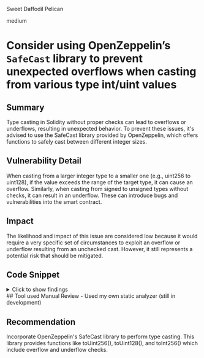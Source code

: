Sweet Daffodil Pelican

medium

# Consider using OpenZeppelin’s `SafeCast` library to prevent unexpected overflows when casting from various type int/uint values

## Summary
Type casting in Solidity without proper checks can lead to overflows or underflows, resulting in unexpected behavior. To prevent these issues, it's advised to use the SafeCast library provided by OpenZeppelin, which offers functions to safely cast between different integer sizes.


## Vulnerability Detail
When casting from a larger integer type to a smaller one (e.g., uint256 to uint128), if the value exceeds the range of the target type, it can cause an overflow. Similarly, when casting from signed to unsigned types without checks, it can result in an underflow. These can introduce bugs and vulnerabilities into the smart contract.

## Impact
The likelihood and impact of this issue are considered low because it would require a very specific set of circumstances to exploit an overflow or underflow resulting from an unchecked cast. However, it still represents a potential risk that should be mitigated.


## Code Snippet

<details><summary>Click to show findings</summary>

```solidity
Path: ./perennial-v2/packages/perennial/contracts/types/RiskParameter.sol

110:            UFixed6.wrap(uint256(       slot0 << (256 - 24)) >> (256 - 24)),	// @audit-issue

111:            UFixed6.wrap(uint256(       slot0 << (256 - 24 - 24)) >> (256 - 24)),	// @audit-issue

112:            UFixed6.wrap(uint256(       slot0 << (256 - 24 - 24 - 24)) >> (256 - 24)),	// @audit-issue

113:            UFixed6.wrap(uint256(       slot0 << (256 - 24 - 24 - 24 - 24)) >> (256 - 24)),	// @audit-issue

114:            UFixed6.wrap(uint256(       slot0 << (256 - 24 - 24 - 24 - 24 - 24)) >> (256 - 24)),	// @audit-issue

115:            UFixed6.wrap(uint256(       slot0 << (256 - 24 - 24 - 24 - 24 - 24 - 24)) >> (256 - 24)),	// @audit-issue

116:            UFixed6.wrap(uint256(       slot0 << (256 - 24 - 24 - 24 - 24 - 24 - 24 - 24)) >> (256 - 24)),	// @audit-issue

117:            UFixed6.wrap(uint256(       slot0 << (256 - 24 - 24 - 24 - 24 - 24 - 24 - 24 - 64)) >> (256 - 64)),	// @audit-issue

118:            UFixed6.wrap(uint256(       slot0 << (256 - 24 - 24 - 24 - 24 - 24 - 24 - 24 - 64 - 24)) >> (256 - 24)),	// @audit-issue

120:            UFixed6.wrap(uint256(       slot1 << (256 - 24)) >> (256 - 24)),	// @audit-issue

121:            UFixed6.wrap(uint256(       slot1 << (256 - 24 - 48)) >> (256 - 48)),	// @audit-issue

122:            UFixed6.wrap(uint256(       slot2 << (256 - 48 - 32 - 48 - 48 - 48)) >> (256 - 48)),	// @audit-issue

124:                UFixed6.wrap(uint256(   slot1 << (256 - 24 - 48 - 64 - 32)) >> (256 - 32)),	// @audit-issue

125:                UFixed6.wrap(uint256(   slot1 << (256 - 24 - 48 - 64 - 32 - 32)) >> (256 - 32)),	// @audit-issue

126:                UFixed6.wrap(uint256(   slot1 << (256 - 24 - 48 - 64 - 32 - 32 - 32)) >> (256 - 32)),	// @audit-issue

127:                UFixed6.wrap(uint256(   slot1 << (256 - 24 - 48 - 64 - 32 - 32 - 32 - 24)) >> (256 - 24))	// @audit-issue

131:                UFixed6.wrap(uint256(   slot2 << (256 - 48)) >> (256 - 48)),	// @audit-issue

132:                UFixed6.wrap(uint256(   slot2 << (256 - 48 - 32)) >> (256 - 32))	// @audit-issue

134:            UFixed6.wrap(uint256(       slot2 << (256 - 48 - 32 - 48)) >> (256 - 48)),	// @audit-issue

135:            UFixed6.wrap(uint256(       slot2 << (256 - 48 - 32 - 48 - 48)) >> (256 - 48)),	// @audit-issue

136:            UFixed6.wrap(uint256(       slot1 << (256 - 24 - 48 - 64)) >> (256 - 64)),	// @audit-issue

137:                         uint256(       slot2 << (256 - 48 - 32 - 48 - 48 - 48 - 24)) >> (256 - 24),	// @audit-issue

138:            0 !=        (uint256(       slot2 << (256 - 48 - 32 - 48 - 48 - 48 - 24 - 8)) >> (256 - 8))	// @audit-issue

185:        if (newValue.staleAfter > uint256(type(uint24).max)) revert RiskParameterStorageInvalidError();	// @audit-issue

188:            uint256(UFixed6.unwrap(newValue.margin)             << (256 - 24)) >> (256 - 24) |	// @audit-issue

189:            uint256(UFixed6.unwrap(newValue.maintenance)        << (256 - 24)) >> (256 - 24 - 24) |	// @audit-issue

190:            uint256(UFixed6.unwrap(newValue.takerFee)           << (256 - 24)) >> (256 - 24 - 24 - 24) |	// @audit-issue

191:            uint256(UFixed6.unwrap(newValue.takerSkewFee)       << (256 - 24)) >> (256 - 24 - 24 - 24 - 24) |	// @audit-issue

192:            uint256(UFixed6.unwrap(newValue.takerImpactFee)     << (256 - 24)) >> (256 - 24 - 24 - 24 - 24 - 24) |	// @audit-issue

193:            uint256(UFixed6.unwrap(newValue.makerFee)           << (256 - 24)) >> (256 - 24 - 24 - 24 - 24 - 24 - 24) |	// @audit-issue

194:            uint256(UFixed6.unwrap(newValue.makerImpactFee)     << (256 - 24)) >> (256 - 24 - 24 - 24 - 24 - 24 - 24 - 24) |	// @audit-issue

195:            uint256(UFixed6.unwrap(newValue.makerLimit)         << (256 - 64)) >> (256 - 24 - 24 - 24 - 24 - 24 - 24 - 24 - 64) |	// @audit-issue

196:            uint256(UFixed6.unwrap(newValue.efficiencyLimit)    << (256 - 24)) >> (256 - 24 - 24 - 24 - 24 - 24 - 24 - 24 - 64 - 24);	// @audit-issue

199:            uint256(UFixed6.unwrap(newValue.liquidationFee)                     << (256 - 24)) >> (256 - 24) |	// @audit-issue

200:            uint256(UFixed6.unwrap(newValue.minLiquidationFee)                  << (256 - 48)) >> (256 - 24 - 48) |	// @audit-issue

201:            uint256(UFixed6.unwrap(newValue.skewScale)                          << (256 - 64)) >> (256 - 24 - 48 - 64) |	// @audit-issue

202:            uint256(UFixed6.unwrap(newValue.utilizationCurve.minRate)           << (256 - 32)) >> (256 - 24 - 48 - 64 - 32) |	// @audit-issue

203:            uint256(UFixed6.unwrap(newValue.utilizationCurve.maxRate)           << (256 - 32)) >> (256 - 24 - 48 - 64 - 32 - 32) |	// @audit-issue

204:            uint256(UFixed6.unwrap(newValue.utilizationCurve.targetRate)        << (256 - 32)) >> (256 - 24 - 48 - 64 - 32 - 32 - 32) |	// @audit-issue

205:            uint256(UFixed6.unwrap(newValue.utilizationCurve.targetUtilization) << (256 - 24)) >> (256 - 24 - 48 - 64 - 32 - 32 - 32 - 24);	// @audit-issue

208:            uint256(UFixed6.unwrap(newValue.pController.k)                  << (256 - 48)) >> (256 - 48) |	// @audit-issue

209:            uint256(UFixed6.unwrap(newValue.pController.max)                << (256 - 32)) >> (256 - 48 - 32) |	// @audit-issue

210:            uint256(UFixed6.unwrap(newValue.minMargin)                      << (256 - 48)) >> (256 - 48 - 32 - 48) |	// @audit-issue

211:            uint256(UFixed6.unwrap(newValue.minMaintenance)                 << (256 - 48)) >> (256 - 48 - 32 - 48 - 48) |	// @audit-issue

212:            uint256(UFixed6.unwrap(newValue.maxLiquidationFee)              << (256 - 48)) >> (256 - 48 - 32 - 48 - 48 - 48) |	// @audit-issue

213:            uint256(newValue.staleAfter                                     << (256 - 24)) >> (256 - 48 - 32 - 48 - 48 - 48 - 24) |	// @audit-issue

214:            uint256((newValue.makerReceiveOnly ? uint256(1) : uint256(0))   << (256 - 8))  >> (256 - 48 - 32 - 48 - 48 - 48 - 24 - 8);	// @audit-issue
```
*GitHub*: [110](https://github.com/sherlock-audit/2023-10-perennial/blob/main/./perennial-v2/packages/perennial/contracts/types/RiskParameter.sol#L110-L110), [111](https://github.com/sherlock-audit/2023-10-perennial/blob/main/./perennial-v2/packages/perennial/contracts/types/RiskParameter.sol#L111-L111), [112](https://github.com/sherlock-audit/2023-10-perennial/blob/main/./perennial-v2/packages/perennial/contracts/types/RiskParameter.sol#L112-L112), [113](https://github.com/sherlock-audit/2023-10-perennial/blob/main/./perennial-v2/packages/perennial/contracts/types/RiskParameter.sol#L113-L113), [114](https://github.com/sherlock-audit/2023-10-perennial/blob/main/./perennial-v2/packages/perennial/contracts/types/RiskParameter.sol#L114-L114), [115](https://github.com/sherlock-audit/2023-10-perennial/blob/main/./perennial-v2/packages/perennial/contracts/types/RiskParameter.sol#L115-L115), [116](https://github.com/sherlock-audit/2023-10-perennial/blob/main/./perennial-v2/packages/perennial/contracts/types/RiskParameter.sol#L116-L116), [117](https://github.com/sherlock-audit/2023-10-perennial/blob/main/./perennial-v2/packages/perennial/contracts/types/RiskParameter.sol#L117-L117), [118](https://github.com/sherlock-audit/2023-10-perennial/blob/main/./perennial-v2/packages/perennial/contracts/types/RiskParameter.sol#L118-L118), [120](https://github.com/sherlock-audit/2023-10-perennial/blob/main/./perennial-v2/packages/perennial/contracts/types/RiskParameter.sol#L120-L120), [121](https://github.com/sherlock-audit/2023-10-perennial/blob/main/./perennial-v2/packages/perennial/contracts/types/RiskParameter.sol#L121-L121), [122](https://github.com/sherlock-audit/2023-10-perennial/blob/main/./perennial-v2/packages/perennial/contracts/types/RiskParameter.sol#L122-L122), [124](https://github.com/sherlock-audit/2023-10-perennial/blob/main/./perennial-v2/packages/perennial/contracts/types/RiskParameter.sol#L124-L124), [125](https://github.com/sherlock-audit/2023-10-perennial/blob/main/./perennial-v2/packages/perennial/contracts/types/RiskParameter.sol#L125-L125), [126](https://github.com/sherlock-audit/2023-10-perennial/blob/main/./perennial-v2/packages/perennial/contracts/types/RiskParameter.sol#L126-L126), [127](https://github.com/sherlock-audit/2023-10-perennial/blob/main/./perennial-v2/packages/perennial/contracts/types/RiskParameter.sol#L127-L127), [131](https://github.com/sherlock-audit/2023-10-perennial/blob/main/./perennial-v2/packages/perennial/contracts/types/RiskParameter.sol#L131-L131), [132](https://github.com/sherlock-audit/2023-10-perennial/blob/main/./perennial-v2/packages/perennial/contracts/types/RiskParameter.sol#L132-L132), [134](https://github.com/sherlock-audit/2023-10-perennial/blob/main/./perennial-v2/packages/perennial/contracts/types/RiskParameter.sol#L134-L134), [135](https://github.com/sherlock-audit/2023-10-perennial/blob/main/./perennial-v2/packages/perennial/contracts/types/RiskParameter.sol#L135-L135), [136](https://github.com/sherlock-audit/2023-10-perennial/blob/main/./perennial-v2/packages/perennial/contracts/types/RiskParameter.sol#L136-L136), [137](https://github.com/sherlock-audit/2023-10-perennial/blob/main/./perennial-v2/packages/perennial/contracts/types/RiskParameter.sol#L137-L137), [138](https://github.com/sherlock-audit/2023-10-perennial/blob/main/./perennial-v2/packages/perennial/contracts/types/RiskParameter.sol#L138-L138), [185](https://github.com/sherlock-audit/2023-10-perennial/blob/main/./perennial-v2/packages/perennial/contracts/types/RiskParameter.sol#L185-L185), [188](https://github.com/sherlock-audit/2023-10-perennial/blob/main/./perennial-v2/packages/perennial/contracts/types/RiskParameter.sol#L188-L188), [189](https://github.com/sherlock-audit/2023-10-perennial/blob/main/./perennial-v2/packages/perennial/contracts/types/RiskParameter.sol#L189-L189), [190](https://github.com/sherlock-audit/2023-10-perennial/blob/main/./perennial-v2/packages/perennial/contracts/types/RiskParameter.sol#L190-L190), [191](https://github.com/sherlock-audit/2023-10-perennial/blob/main/./perennial-v2/packages/perennial/contracts/types/RiskParameter.sol#L191-L191), [192](https://github.com/sherlock-audit/2023-10-perennial/blob/main/./perennial-v2/packages/perennial/contracts/types/RiskParameter.sol#L192-L192), [193](https://github.com/sherlock-audit/2023-10-perennial/blob/main/./perennial-v2/packages/perennial/contracts/types/RiskParameter.sol#L193-L193), [194](https://github.com/sherlock-audit/2023-10-perennial/blob/main/./perennial-v2/packages/perennial/contracts/types/RiskParameter.sol#L194-L194), [195](https://github.com/sherlock-audit/2023-10-perennial/blob/main/./perennial-v2/packages/perennial/contracts/types/RiskParameter.sol#L195-L195), [196](https://github.com/sherlock-audit/2023-10-perennial/blob/main/./perennial-v2/packages/perennial/contracts/types/RiskParameter.sol#L196-L196), [199](https://github.com/sherlock-audit/2023-10-perennial/blob/main/./perennial-v2/packages/perennial/contracts/types/RiskParameter.sol#L199-L199), [200](https://github.com/sherlock-audit/2023-10-perennial/blob/main/./perennial-v2/packages/perennial/contracts/types/RiskParameter.sol#L200-L200), [201](https://github.com/sherlock-audit/2023-10-perennial/blob/main/./perennial-v2/packages/perennial/contracts/types/RiskParameter.sol#L201-L201), [202](https://github.com/sherlock-audit/2023-10-perennial/blob/main/./perennial-v2/packages/perennial/contracts/types/RiskParameter.sol#L202-L202), [203](https://github.com/sherlock-audit/2023-10-perennial/blob/main/./perennial-v2/packages/perennial/contracts/types/RiskParameter.sol#L203-L203), [204](https://github.com/sherlock-audit/2023-10-perennial/blob/main/./perennial-v2/packages/perennial/contracts/types/RiskParameter.sol#L204-L204), [205](https://github.com/sherlock-audit/2023-10-perennial/blob/main/./perennial-v2/packages/perennial/contracts/types/RiskParameter.sol#L205-L205), [208](https://github.com/sherlock-audit/2023-10-perennial/blob/main/./perennial-v2/packages/perennial/contracts/types/RiskParameter.sol#L208-L208), [209](https://github.com/sherlock-audit/2023-10-perennial/blob/main/./perennial-v2/packages/perennial/contracts/types/RiskParameter.sol#L209-L209), [210](https://github.com/sherlock-audit/2023-10-perennial/blob/main/./perennial-v2/packages/perennial/contracts/types/RiskParameter.sol#L210-L210), [211](https://github.com/sherlock-audit/2023-10-perennial/blob/main/./perennial-v2/packages/perennial/contracts/types/RiskParameter.sol#L211-L211), [212](https://github.com/sherlock-audit/2023-10-perennial/blob/main/./perennial-v2/packages/perennial/contracts/types/RiskParameter.sol#L212-L212), [213](https://github.com/sherlock-audit/2023-10-perennial/blob/main/./perennial-v2/packages/perennial/contracts/types/RiskParameter.sol#L213-L213), [214](https://github.com/sherlock-audit/2023-10-perennial/blob/main/./perennial-v2/packages/perennial/contracts/types/RiskParameter.sol#L214-L214)
```solidity
Path: ./perennial-v2/packages/perennial/contracts/types/Version.sol

352:            (uint256(slot0 << (256 - 8)) >> (256 - 8)) != 0,	// @audit-issue

353:            Accumulator6(Fixed6.wrap(int256(slot0 << (256 - 8 - 64)) >> (256 - 64))),	// @audit-issue

354:            Accumulator6(Fixed6.wrap(int256(slot0 << (256 - 8 - 64 - 64)) >> (256 - 64))),	// @audit-issue

355:            Accumulator6(Fixed6.wrap(int256(slot0 << (256 - 8 - 64 - 64 - 64)) >> (256 - 64))),	// @audit-issue

356:            UAccumulator6(UFixed6.wrap(uint256(slot1 << (256 - 64)) >> (256 - 64))),	// @audit-issue

357:            UAccumulator6(UFixed6.wrap(uint256(slot1 << (256 - 64 - 64)) >> (256 - 64))),	// @audit-issue

358:            UAccumulator6(UFixed6.wrap(uint256(slot1 << (256 - 64 - 64 - 64)) >> (256 - 64)))	// @audit-issue

374:            uint256((newValue.valid ? uint256(1) : uint256(0)) << (256 - 8)) >> (256 - 8) |	// @audit-issue

375:            uint256(Fixed6.unwrap(newValue.makerValue._value) << (256 - 64)) >> (256 - 8 - 64) |	// @audit-issue

376:            uint256(Fixed6.unwrap(newValue.longValue._value) << (256 - 64)) >> (256 - 8 - 64 - 64) |	// @audit-issue

377:            uint256(Fixed6.unwrap(newValue.shortValue._value) << (256 - 64)) >> (256 - 8 - 64 - 64 - 64);	// @audit-issue

379:            uint256(UFixed6.unwrap(newValue.makerReward._value) << (256 - 64)) >> (256 - 64) |	// @audit-issue

380:            uint256(UFixed6.unwrap(newValue.longReward._value) << (256 - 64)) >> (256 - 64 - 64) |	// @audit-issue

381:            uint256(UFixed6.unwrap(newValue.shortReward._value) << (256 - 64)) >> (256 - 64 - 64 - 64);	// @audit-issue
```
*GitHub*: [352](https://github.com/sherlock-audit/2023-10-perennial/blob/main/./perennial-v2/packages/perennial/contracts/types/Version.sol#L352-L352), [353](https://github.com/sherlock-audit/2023-10-perennial/blob/main/./perennial-v2/packages/perennial/contracts/types/Version.sol#L353-L353), [354](https://github.com/sherlock-audit/2023-10-perennial/blob/main/./perennial-v2/packages/perennial/contracts/types/Version.sol#L354-L354), [355](https://github.com/sherlock-audit/2023-10-perennial/blob/main/./perennial-v2/packages/perennial/contracts/types/Version.sol#L355-L355), [356](https://github.com/sherlock-audit/2023-10-perennial/blob/main/./perennial-v2/packages/perennial/contracts/types/Version.sol#L356-L356), [357](https://github.com/sherlock-audit/2023-10-perennial/blob/main/./perennial-v2/packages/perennial/contracts/types/Version.sol#L357-L357), [358](https://github.com/sherlock-audit/2023-10-perennial/blob/main/./perennial-v2/packages/perennial/contracts/types/Version.sol#L358-L358), [374](https://github.com/sherlock-audit/2023-10-perennial/blob/main/./perennial-v2/packages/perennial/contracts/types/Version.sol#L374-L374), [375](https://github.com/sherlock-audit/2023-10-perennial/blob/main/./perennial-v2/packages/perennial/contracts/types/Version.sol#L375-L375), [376](https://github.com/sherlock-audit/2023-10-perennial/blob/main/./perennial-v2/packages/perennial/contracts/types/Version.sol#L376-L376), [377](https://github.com/sherlock-audit/2023-10-perennial/blob/main/./perennial-v2/packages/perennial/contracts/types/Version.sol#L377-L377), [379](https://github.com/sherlock-audit/2023-10-perennial/blob/main/./perennial-v2/packages/perennial/contracts/types/Version.sol#L379-L379), [380](https://github.com/sherlock-audit/2023-10-perennial/blob/main/./perennial-v2/packages/perennial/contracts/types/Version.sol#L380-L380), [381](https://github.com/sherlock-audit/2023-10-perennial/blob/main/./perennial-v2/packages/perennial/contracts/types/Version.sol#L381-L381)
```solidity
Path: ./perennial-v2/packages/perennial/contracts/types/Local.sol

119:            uint256(slot0 << (256 - 32)) >> (256 - 32),	// @audit-issue

120:            uint256(slot0 << (256 - 32 - 32)) >> (256 - 32),	// @audit-issue

121:            Fixed6.wrap(int256(slot0 << (256 - 32 - 32 - 64)) >> (256 - 64)),	// @audit-issue

122:            UFixed6.wrap(uint256(slot0 << (256 - 32 - 32 - 64 - 64)) >> (256 - 64)),	// @audit-issue

123:            (uint256(slot0) << (256 - 32 - 32 - 64 - 64 - 32)) >> (256 - 32)	// @audit-issue

128:        if (newValue.currentId > uint256(type(uint32).max)) revert LocalStorageInvalidError();	// @audit-issue

129:        if (newValue.latestId > uint256(type(uint32).max)) revert LocalStorageInvalidError();	// @audit-issue

133:        if (newValue.protection > uint256(type(uint32).max)) revert LocalStorageInvalidError();	// @audit-issue

136:            uint256(newValue.currentId << (256 - 32)) >> (256 - 32) |	// @audit-issue

137:            uint256(newValue.latestId << (256 - 32)) >> (256 - 32 - 32) |	// @audit-issue

138:            uint256(Fixed6.unwrap(newValue.collateral) << (256 - 64)) >> (256 - 32 - 32 - 64) |	// @audit-issue

139:            uint256(UFixed6.unwrap(newValue.reward) << (256 - 64)) >> (256 - 32 - 32 - 64 - 64) |	// @audit-issue

140:            uint256(newValue.protection << (256 - 32)) >> (256 - 32 - 32 - 64 - 64 - 32);	// @audit-issue
```
*GitHub*: [119](https://github.com/sherlock-audit/2023-10-perennial/blob/main/./perennial-v2/packages/perennial/contracts/types/Local.sol#L119-L119), [120](https://github.com/sherlock-audit/2023-10-perennial/blob/main/./perennial-v2/packages/perennial/contracts/types/Local.sol#L120-L120), [121](https://github.com/sherlock-audit/2023-10-perennial/blob/main/./perennial-v2/packages/perennial/contracts/types/Local.sol#L121-L121), [122](https://github.com/sherlock-audit/2023-10-perennial/blob/main/./perennial-v2/packages/perennial/contracts/types/Local.sol#L122-L122), [123](https://github.com/sherlock-audit/2023-10-perennial/blob/main/./perennial-v2/packages/perennial/contracts/types/Local.sol#L123-L123), [128](https://github.com/sherlock-audit/2023-10-perennial/blob/main/./perennial-v2/packages/perennial/contracts/types/Local.sol#L128-L128), [129](https://github.com/sherlock-audit/2023-10-perennial/blob/main/./perennial-v2/packages/perennial/contracts/types/Local.sol#L129-L129), [133](https://github.com/sherlock-audit/2023-10-perennial/blob/main/./perennial-v2/packages/perennial/contracts/types/Local.sol#L133-L133), [136](https://github.com/sherlock-audit/2023-10-perennial/blob/main/./perennial-v2/packages/perennial/contracts/types/Local.sol#L136-L136), [137](https://github.com/sherlock-audit/2023-10-perennial/blob/main/./perennial-v2/packages/perennial/contracts/types/Local.sol#L137-L137), [138](https://github.com/sherlock-audit/2023-10-perennial/blob/main/./perennial-v2/packages/perennial/contracts/types/Local.sol#L138-L138), [139](https://github.com/sherlock-audit/2023-10-perennial/blob/main/./perennial-v2/packages/perennial/contracts/types/Local.sol#L139-L139), [140](https://github.com/sherlock-audit/2023-10-perennial/blob/main/./perennial-v2/packages/perennial/contracts/types/Local.sol#L140-L140)
```solidity
Path: ./perennial-v2/packages/perennial/contracts/types/Position.sol

445:            uint256(slot0 << (256 - 32)) >> (256 - 32),	// @audit-issue

446:            UFixed6.wrap(uint256(slot1 << (256 - 64)) >> (256 - 64)),	// @audit-issue

447:            UFixed6.wrap(uint256(slot0 << (256 - 32 - 48 - 48 - 64)) >> (256 - 64)),	// @audit-issue

448:            UFixed6.wrap(uint256(slot0 << (256 - 32 - 48 - 48 - 64 - 64)) >> (256 - 64)),	// @audit-issue

449:            Fixed6.wrap(int256(slot0   << (256 - 32 - 48)) >> (256 - 48)),	// @audit-issue

450:            UFixed6.wrap(uint256(slot0 << (256 - 32 - 48 - 48)) >> (256 - 48)),	// @audit-issue

454:                Fixed6.wrap(int256(slot1 << (256 - 64 - 64)) >> (256 - 64)),	// @audit-issue

455:                Fixed6.wrap(int256(slot1 << (256 - 64 - 64 - 64)) >> (256 - 64)),	// @audit-issue

456:                Fixed6.wrap(int256(slot1 << (256 - 64 - 64 - 64 - 64)) >> (256 - 64))	// @audit-issue

469:            uint256(newValue.timestamp << (256 - 32)) >> (256 - 32) |	// @audit-issue

470:            uint256(Fixed6.unwrap(newValue.fee) << (256 - 48)) >> (256 - 32 - 48) |	// @audit-issue

471:            uint256(UFixed6.unwrap(newValue.keeper) << (256 - 48)) >> (256 - 32 - 48 - 48) |	// @audit-issue

472:            uint256(UFixed6.unwrap(newValue.long) << (256 - 64)) >> (256 - 32 - 48 - 48 - 64) |	// @audit-issue

473:            uint256(UFixed6.unwrap(newValue.short) << (256 - 64)) >> (256 - 32 - 48 - 48 - 64 - 64);	// @audit-issue

475:            uint256(UFixed6.unwrap(newValue.maker) << (256 - 64)) >> (256 - 64) |	// @audit-issue

476:            uint256(Fixed6.unwrap(newValue.invalidation.maker) << (256 - 64)) >> (256 - 64 - 64) |	// @audit-issue

477:            uint256(Fixed6.unwrap(newValue.invalidation.long) << (256 - 64)) >> (256 - 64 - 64 - 64) |	// @audit-issue

478:            uint256(Fixed6.unwrap(newValue.invalidation.short) << (256 - 64)) >> (256 - 64 - 64 - 64 - 64);	// @audit-issue

510:        uint256 direction = uint256(slot1 << (256 - 2)) >> (256 - 2);	// @audit-issue

511:        UFixed6 magnitude = UFixed6.wrap(uint256(slot1 << (256 - 2 - 62)) >> (256 - 62));	// @audit-issue

514:            uint256(slot0 << (256 - 32)) >> (256 - 32),	// @audit-issue

518:            Fixed6.wrap(int256(slot0 << (256 - 32 - 48)) >> (256 - 48)),	// @audit-issue

519:            UFixed6.wrap(uint256(slot0 << (256 - 32 - 48 - 48)) >> (256 - 48)),	// @audit-issue

520:            Fixed6.wrap(int256(slot0 << (256 - 32 - 48 - 48 - 64)) >> (256 - 64)),	// @audit-issue

521:            Fixed6.wrap(int256(slot0 << (256 - 32 - 48 - 48 - 64 - 64)) >> (256 - 64)),	// @audit-issue

523:                Fixed6.wrap(int256(slot1 << (256 - 2 - 62 - 64)) >> (256 - 64)),	// @audit-issue

524:                Fixed6.wrap(int256(slot1 << (256 - 2 - 62 - 64 - 64)) >> (256 - 64)),	// @audit-issue

525:                Fixed6.wrap(int256(slot1 << (256 - 2 - 62 - 64 - 64 - 64)) >> (256 - 64))	// @audit-issue

540:            uint256(newValue.timestamp << (256 - 32)) >> (256 - 32) |	// @audit-issue

541:            uint256(Fixed6.unwrap(newValue.fee) << (256 - 48)) >> (256 - 32 - 48) |	// @audit-issue

542:            uint256(UFixed6.unwrap(newValue.keeper) << (256 - 48)) >> (256 - 32 - 48 - 48) |	// @audit-issue

543:            uint256(Fixed6.unwrap(newValue.collateral) << (256 - 64)) >> (256 - 32 - 48 - 48 - 64) |	// @audit-issue

544:            uint256(Fixed6.unwrap(newValue.delta) << (256 - 64)) >> (256 - 32 - 48 - 48 - 64 - 64);	// @audit-issue

546:            uint256(direction << (256 - 2)) >> (256 - 2) |	// @audit-issue

547:            uint256(UFixed6.unwrap(newValue.magnitude()) << (256 - 62)) >> (256 - 2 - 62) |	// @audit-issue

548:            uint256(Fixed6.unwrap(newValue.invalidation.maker) << (256 - 64)) >> (256 - 2 - 62 - 64) |	// @audit-issue

549:            uint256(Fixed6.unwrap(newValue.invalidation.long) << (256 - 64)) >> (256 - 2 - 62 - 64 - 64) |	// @audit-issue

550:            uint256(Fixed6.unwrap(newValue.invalidation.short) << (256 - 64)) >> (256 - 2 - 62 - 64 - 64 - 64);	// @audit-issue
```
*GitHub*: [445](https://github.com/sherlock-audit/2023-10-perennial/blob/main/./perennial-v2/packages/perennial/contracts/types/Position.sol#L445-L445), [446](https://github.com/sherlock-audit/2023-10-perennial/blob/main/./perennial-v2/packages/perennial/contracts/types/Position.sol#L446-L446), [447](https://github.com/sherlock-audit/2023-10-perennial/blob/main/./perennial-v2/packages/perennial/contracts/types/Position.sol#L447-L447), [448](https://github.com/sherlock-audit/2023-10-perennial/blob/main/./perennial-v2/packages/perennial/contracts/types/Position.sol#L448-L448), [449](https://github.com/sherlock-audit/2023-10-perennial/blob/main/./perennial-v2/packages/perennial/contracts/types/Position.sol#L449-L449), [450](https://github.com/sherlock-audit/2023-10-perennial/blob/main/./perennial-v2/packages/perennial/contracts/types/Position.sol#L450-L450), [454](https://github.com/sherlock-audit/2023-10-perennial/blob/main/./perennial-v2/packages/perennial/contracts/types/Position.sol#L454-L454), [455](https://github.com/sherlock-audit/2023-10-perennial/blob/main/./perennial-v2/packages/perennial/contracts/types/Position.sol#L455-L455), [456](https://github.com/sherlock-audit/2023-10-perennial/blob/main/./perennial-v2/packages/perennial/contracts/types/Position.sol#L456-L456), [469](https://github.com/sherlock-audit/2023-10-perennial/blob/main/./perennial-v2/packages/perennial/contracts/types/Position.sol#L469-L469), [470](https://github.com/sherlock-audit/2023-10-perennial/blob/main/./perennial-v2/packages/perennial/contracts/types/Position.sol#L470-L470), [471](https://github.com/sherlock-audit/2023-10-perennial/blob/main/./perennial-v2/packages/perennial/contracts/types/Position.sol#L471-L471), [472](https://github.com/sherlock-audit/2023-10-perennial/blob/main/./perennial-v2/packages/perennial/contracts/types/Position.sol#L472-L472), [473](https://github.com/sherlock-audit/2023-10-perennial/blob/main/./perennial-v2/packages/perennial/contracts/types/Position.sol#L473-L473), [475](https://github.com/sherlock-audit/2023-10-perennial/blob/main/./perennial-v2/packages/perennial/contracts/types/Position.sol#L475-L475), [476](https://github.com/sherlock-audit/2023-10-perennial/blob/main/./perennial-v2/packages/perennial/contracts/types/Position.sol#L476-L476), [477](https://github.com/sherlock-audit/2023-10-perennial/blob/main/./perennial-v2/packages/perennial/contracts/types/Position.sol#L477-L477), [478](https://github.com/sherlock-audit/2023-10-perennial/blob/main/./perennial-v2/packages/perennial/contracts/types/Position.sol#L478-L478), [510](https://github.com/sherlock-audit/2023-10-perennial/blob/main/./perennial-v2/packages/perennial/contracts/types/Position.sol#L510-L510), [511](https://github.com/sherlock-audit/2023-10-perennial/blob/main/./perennial-v2/packages/perennial/contracts/types/Position.sol#L511-L511), [514](https://github.com/sherlock-audit/2023-10-perennial/blob/main/./perennial-v2/packages/perennial/contracts/types/Position.sol#L514-L514), [518](https://github.com/sherlock-audit/2023-10-perennial/blob/main/./perennial-v2/packages/perennial/contracts/types/Position.sol#L518-L518), [519](https://github.com/sherlock-audit/2023-10-perennial/blob/main/./perennial-v2/packages/perennial/contracts/types/Position.sol#L519-L519), [520](https://github.com/sherlock-audit/2023-10-perennial/blob/main/./perennial-v2/packages/perennial/contracts/types/Position.sol#L520-L520), [521](https://github.com/sherlock-audit/2023-10-perennial/blob/main/./perennial-v2/packages/perennial/contracts/types/Position.sol#L521-L521), [523](https://github.com/sherlock-audit/2023-10-perennial/blob/main/./perennial-v2/packages/perennial/contracts/types/Position.sol#L523-L523), [524](https://github.com/sherlock-audit/2023-10-perennial/blob/main/./perennial-v2/packages/perennial/contracts/types/Position.sol#L524-L524), [525](https://github.com/sherlock-audit/2023-10-perennial/blob/main/./perennial-v2/packages/perennial/contracts/types/Position.sol#L525-L525), [540](https://github.com/sherlock-audit/2023-10-perennial/blob/main/./perennial-v2/packages/perennial/contracts/types/Position.sol#L540-L540), [541](https://github.com/sherlock-audit/2023-10-perennial/blob/main/./perennial-v2/packages/perennial/contracts/types/Position.sol#L541-L541), [542](https://github.com/sherlock-audit/2023-10-perennial/blob/main/./perennial-v2/packages/perennial/contracts/types/Position.sol#L542-L542), [543](https://github.com/sherlock-audit/2023-10-perennial/blob/main/./perennial-v2/packages/perennial/contracts/types/Position.sol#L543-L543), [544](https://github.com/sherlock-audit/2023-10-perennial/blob/main/./perennial-v2/packages/perennial/contracts/types/Position.sol#L544-L544), [546](https://github.com/sherlock-audit/2023-10-perennial/blob/main/./perennial-v2/packages/perennial/contracts/types/Position.sol#L546-L546), [547](https://github.com/sherlock-audit/2023-10-perennial/blob/main/./perennial-v2/packages/perennial/contracts/types/Position.sol#L547-L547), [548](https://github.com/sherlock-audit/2023-10-perennial/blob/main/./perennial-v2/packages/perennial/contracts/types/Position.sol#L548-L548), [549](https://github.com/sherlock-audit/2023-10-perennial/blob/main/./perennial-v2/packages/perennial/contracts/types/Position.sol#L549-L549), [550](https://github.com/sherlock-audit/2023-10-perennial/blob/main/./perennial-v2/packages/perennial/contracts/types/Position.sol#L550-L550)
```solidity
Path: ./perennial-v2/packages/perennial-oracle/contracts/Oracle.sol

45:        oracles[global.current].timestamp = uint96(currentTimestamp);	// @audit-issue

74:            if (timestamp > uint256(oracles[i].timestamp)) break;	// @audit-issue

90:                oracles[global.current].timestamp = uint96(latestVersion.timestamp);	// @audit-issue

94:        oracles[++global.current] = Epoch(newProvider, uint96(newProvider.current()));	// @audit-issue

117:            uint256(isLatestStale ? oracles[global.current].timestamp : oracles[global.latest].timestamp);	// @audit-issue

129:        if (uint256(oracles[global.latest].timestamp) > oracles[global.latest].provider.latest().timestamp) return false;	// @audit-issue

130:        if (uint256(oracles[global.latest].timestamp) >= currentOracleLatestVersion.timestamp) return false;	// @audit-issue
```
*GitHub*: [45](https://github.com/sherlock-audit/2023-10-perennial/blob/main/./perennial-v2/packages/perennial-oracle/contracts/Oracle.sol#L45-L45), [74](https://github.com/sherlock-audit/2023-10-perennial/blob/main/./perennial-v2/packages/perennial-oracle/contracts/Oracle.sol#L74-L74), [90](https://github.com/sherlock-audit/2023-10-perennial/blob/main/./perennial-v2/packages/perennial-oracle/contracts/Oracle.sol#L90-L90), [94](https://github.com/sherlock-audit/2023-10-perennial/blob/main/./perennial-v2/packages/perennial-oracle/contracts/Oracle.sol#L94-L94), [117](https://github.com/sherlock-audit/2023-10-perennial/blob/main/./perennial-v2/packages/perennial-oracle/contracts/Oracle.sol#L117-L117), [129](https://github.com/sherlock-audit/2023-10-perennial/blob/main/./perennial-v2/packages/perennial-oracle/contracts/Oracle.sol#L129-L129), [130](https://github.com/sherlock-audit/2023-10-perennial/blob/main/./perennial-v2/packages/perennial-oracle/contracts/Oracle.sol#L130-L130)
```solidity
Path: ./perennial-v2/packages/perennial-oracle/contracts/keeper/KeeperFactory.sol

147:        uint256 effectiveGranularity = block.timestamp <= uint256(_granularity.effectiveAfter) ?	// @audit-issue

148:            uint256(_granularity.latestGranularity) :	// @audit-issue

149:            uint256(_granularity.currentGranularity);	// @audit-issue

243:        if (_current <= uint256(_granularity.effectiveAfter)) revert KeeperFactoryInvalidGranularityError();	// @audit-issue

248:            uint64(newGranularity),	// @audit-issue

249:            uint128(_current)	// @audit-issue
```
*GitHub*: [147](https://github.com/sherlock-audit/2023-10-perennial/blob/main/./perennial-v2/packages/perennial-oracle/contracts/keeper/KeeperFactory.sol#L147-L147), [148](https://github.com/sherlock-audit/2023-10-perennial/blob/main/./perennial-v2/packages/perennial-oracle/contracts/keeper/KeeperFactory.sol#L148-L148), [149](https://github.com/sherlock-audit/2023-10-perennial/blob/main/./perennial-v2/packages/perennial-oracle/contracts/keeper/KeeperFactory.sol#L149-L149), [243](https://github.com/sherlock-audit/2023-10-perennial/blob/main/./perennial-v2/packages/perennial-oracle/contracts/keeper/KeeperFactory.sol#L243-L243), [248](https://github.com/sherlock-audit/2023-10-perennial/blob/main/./perennial-v2/packages/perennial-oracle/contracts/keeper/KeeperFactory.sol#L248-L248), [249](https://github.com/sherlock-audit/2023-10-perennial/blob/main/./perennial-v2/packages/perennial-oracle/contracts/keeper/KeeperFactory.sol#L249-L249)
```solidity
Path: ./perennial-v2/packages/perennial-oracle/contracts/keeper/KeeperOracle.sol

121:        _global.latestVersion = uint64(version.timestamp);	// @audit-issue
```
*GitHub*: [121](https://github.com/sherlock-audit/2023-10-perennial/blob/main/./perennial-v2/packages/perennial-oracle/contracts/keeper/KeeperOracle.sol#L121-L121)
```solidity
Path: ./perennial-v2/packages/perennial-oracle/contracts/pyth/PythFactory.sol

66:            Fixed6 base = Fixed6Lib.from(int256(10 ** SignedMath.abs(exponent)));	// @audit-issue
```
*GitHub*: [66](https://github.com/sherlock-audit/2023-10-perennial/blob/main/./perennial-v2/packages/perennial-oracle/contracts/pyth/PythFactory.sol#L66-L66)
```solidity
Path: ./perennial-v2/packages/perennial-extensions/contracts/types/TriggerOrder.sol

76:            uint8(storedValue.side),	// @audit-issue

77:            int8(storedValue.comparison),	// @audit-issue

78:            UFixed6.wrap(uint256(storedValue.fee)),	// @audit-issue

79:            Fixed6.wrap(int256(storedValue.price)),	// @audit-issue

80:            Fixed6.wrap(int256(storedValue.delta)),	// @audit-issue

82:                UFixed6.wrap(uint256(storedValue.interfaceFeeAmount)),	// @audit-issue

101:            uint8(newValue.side),	// @audit-issue

102:            int8(newValue.comparison),	// @audit-issue

103:            uint64(UFixed6.unwrap(newValue.fee)),	// @audit-issue

104:            int64(Fixed6.unwrap(newValue.price)),	// @audit-issue

105:            int64(Fixed6.unwrap(newValue.delta)),	// @audit-issue

106:            uint40(UFixed6.unwrap(newValue.interfaceFee.amount)),	// @audit-issue
```
*GitHub*: [76](https://github.com/sherlock-audit/2023-10-perennial/blob/main/./perennial-v2/packages/perennial-extensions/contracts/types/TriggerOrder.sol#L76-L76), [77](https://github.com/sherlock-audit/2023-10-perennial/blob/main/./perennial-v2/packages/perennial-extensions/contracts/types/TriggerOrder.sol#L77-L77), [78](https://github.com/sherlock-audit/2023-10-perennial/blob/main/./perennial-v2/packages/perennial-extensions/contracts/types/TriggerOrder.sol#L78-L78), [79](https://github.com/sherlock-audit/2023-10-perennial/blob/main/./perennial-v2/packages/perennial-extensions/contracts/types/TriggerOrder.sol#L79-L79), [80](https://github.com/sherlock-audit/2023-10-perennial/blob/main/./perennial-v2/packages/perennial-extensions/contracts/types/TriggerOrder.sol#L80-L80), [82](https://github.com/sherlock-audit/2023-10-perennial/blob/main/./perennial-v2/packages/perennial-extensions/contracts/types/TriggerOrder.sol#L82-L82), [101](https://github.com/sherlock-audit/2023-10-perennial/blob/main/./perennial-v2/packages/perennial-extensions/contracts/types/TriggerOrder.sol#L101-L101), [102](https://github.com/sherlock-audit/2023-10-perennial/blob/main/./perennial-v2/packages/perennial-extensions/contracts/types/TriggerOrder.sol#L102-L102), [103](https://github.com/sherlock-audit/2023-10-perennial/blob/main/./perennial-v2/packages/perennial-extensions/contracts/types/TriggerOrder.sol#L103-L103), [104](https://github.com/sherlock-audit/2023-10-perennial/blob/main/./perennial-v2/packages/perennial-extensions/contracts/types/TriggerOrder.sol#L104-L104), [105](https://github.com/sherlock-audit/2023-10-perennial/blob/main/./perennial-v2/packages/perennial-extensions/contracts/types/TriggerOrder.sol#L105-L105), [106](https://github.com/sherlock-audit/2023-10-perennial/blob/main/./perennial-v2/packages/perennial-extensions/contracts/types/TriggerOrder.sol#L106-L106)
</details>
## Tool used
Manual Review - Used my own static analyzer (still in development)


## Recommendation
Incorporate OpenZeppelin's SafeCast library to perform type casting. This library provides functions like toUint256(), toUint128(), and toInt256() which include overflow and underflow checks.

